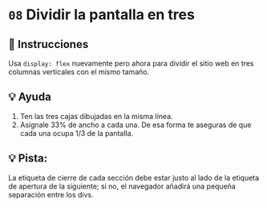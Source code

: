 # `08` Dividir la pantalla en tres

## 📝 Instrucciones

Usa `display: flex` nuevamente pero ahora para dividir el sitio web en tres columnas verticales con el mismo tamaño.

## 💡 Ayuda

1. Ten las tres cajas dibujadas en la misma línea.
2. Asígnale 33% de ancho a cada una. De esa forma te aseguras de que cada una ocupa  1/3 de la pantalla. 
## :bulb: Pista:

 La etiqueta de cierre de cada sección debe estar justo al lado de la etiqueta de apertura de la siguiente; si no, el navegador añadirá una pequeña separación entre los divs.